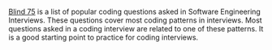 [Blind 75](https://www.teamblind.com/post/New-Year-Gift---Curated-List-of-Top-75-LeetCode-Questions-to-Save-Your-Time-OaM1orEU) is a list of popular coding questions asked in Software Engineering Interviews. 
These questions cover most coding patterns in interviews. Most questions asked in a coding interview are related to one of these patterns. It is a good starting point to practice for coding interviews. 
